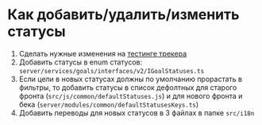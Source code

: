 # Как добавить/удалить/изменить статусы

1. Сделать нужные изменения на [тестинге трекера](https://st.test.yandex-team.ru/admin/queue/GOALSVAULTIV/workflows)
2. Добавить статусы в enum статусов: `server/services/goals/interfaces/v2/IGoalStatuses.ts`
3. Если цели в новых статусах должны по умолчанию прорастать в фильтры, то добавить статусы в список дефолтных для старого фронта (`src/js/common/defaultStatuses.js`) и для нового фронта и бека (`server/modules/common/defaultStatusesKeys.ts`)
4. Добавить переводы для новых статусов в 3 файлах в папке `src/i18n`

